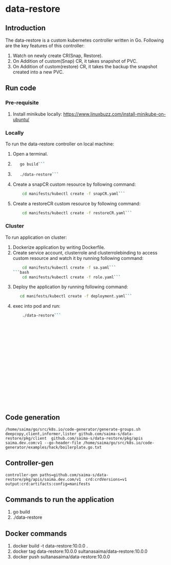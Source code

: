 # data-restore

## Introduction

The data-restore is a custom kubernetes controller written in Go.
Following are the key features of this controller:
1. Watch on newly create CR(Snap, Restore).
2. On Addition of custom(Snap) CR, it takes snapshot of PVC.
3. On Addition of custom(restore) CR, it takes the backup the snapshot created into a new PVC.

## Run code

### Pre-requisite
 1. Install minikube locally: https://www.linuxbuzz.com/install-minikube-on-ubuntu/

### Locally

 To run the data-restore controller on local machine:
 1. Open a terminal.
 2. ```bash
       go build```
 3. ```bash
       ./data-restore```
 4. Create a snapCR custom resource by following command:
    ```bash
        cd manifests/kubectl create -f snapCR.yaml```
 5. Create a restoreCR custom resource by following command:
    ```bash
        cd manifests/kubectl create -f restoreCR.yaml```

 ### Cluster

 To run application on cluster:
 1. Dockerize application by writing Dockerfile.
 2. Create service account, clusterrole and clusterrolebinding to access custom resource and watch it by running following command:
    ```bash
        cd manifests/kubectl create -f sa.yaml```
    ```bash
        cd manifests/kubectl create -f role.yaml```
 3. Deploy the application by running following command:
    ```bash
       cd manifests/kubectl create -f deployment.yaml```
 4. exec into pod and run:
    ```bash
        ./data-restore``` 
 
 



















## Code generation
```/home/saima/go/src/k8s.io/code-generator/generate-groups.sh deepcopy,client,informer,lister github.com/saima-s/data-restore/pkg/client  github.com/saima-s/data-restore/pkg/apis saima.dev.com:v1 --go-header-file /home/saima/go/src/k8s.io/code-generator/examples/hack/boilerplate.go.txt```


## Controller-gen
```controller-gen paths=github.com/saima-s/data-restore/pkg/apis/saima.dev.com/v1  crd:crdVersions=v1 output:crd:artifacts:config=manifests```

## Commands to run the application
1. go build
2. ./data-restore


## Docker commands

1. docker build -t data-restore:10.0.0 .
2. docker tag  data-restore:10.0.0 sultanasaima/data-restore:10.0.0
3. docker push sultanasaima/data-restore:10.0.0







